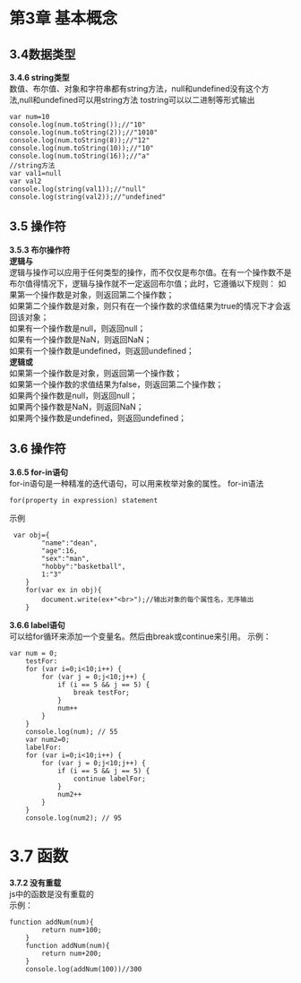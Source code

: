 # 第3章 基本概念 #
## 3.4数据类型 ##
**3.4.6 string类型**  
数值、布尔值、对象和字符串都有string方法，null和undefined没有这个方法,null和undefined可以用string方法
tostring可以以二进制等形式输出  

	var num=10
	console.log(num.toString());//"10"
	console.log(num.toString(2));//"1010"
	console.log(num.toString(8));//"12"
	console.log(num.toString(10));//"10"
	console.log(num.toString(16));//"a"
	//string方法
	var val1=null
	var val2
	console.log(string(val1));//"null"
	console.log(string(val2));//"undefined"  
## 3.5 操作符 ##  
**3.5.3 布尔操作符**  
**逻辑与**  
逻辑与操作可以应用于任何类型的操作，而不仅仅是布尔值。在有一个操作数不是布尔值得情况下，逻辑与操作就不一定返回布尔值；此时，它遵循以下规则：
如果第一个操作数是对象，则返回第二个操作数；  
如果第二个操作数是对象，则只有在一个操作数的求值结果为true的情况下才会返回该对象；  
如果有一个操作数是null，则返回null；  
如果有一个操作数是NaN，则返回NaN；  
如果有一个操作数是undefined，则返回undefined；   
**逻辑或**  
如果第一个操作数是对象，则返回第一个操作数；  
如果第一个操作数的求值结果为false，则返回第二个操作数；   
如果两个操作数是null，则返回null；  
如果两个操作数是NaN，则返回NaN；  
如果两个操作数是undefined，则返回undefined； 
## 3.6 操作符 ##     
**3.6.5 for-in语句**  
for-in语句是一种精准的迭代语句，可以用来枚举对象的属性。
for-in语法 

	for(property in expression) statement  
示例 
 
	 var obj={
            "name":"dean",
            "age":16,
            "sex":"man",
            "hobby":"basketball",
            1:"3"
        }
        for(var ex in obj){
            document.write(ex+"<br>");//输出对象的每个属性名，无序输出
        }  
**3.6.6 label语句**  
可以给for循环来添加一个变量名。然后由break或continue来引用。 示例：

	var num = 0;
        testFor: 
        for (var i=0;i<10;i++) {
            for (var j = 0;j<10;j++) {
                if (i == 5 && j == 5) {
                    break testFor;
                }
                num++
            }
        }
        console.log(num); // 55
        var num2=0;
        labelFor: 
        for (var i=0;i<10;i++) {
            for (var j = 0;j<10;j++) {
                if (i == 5 && j == 5) {
                    continue labelFor;
                }
                num2++
            }
        }
        console.log(num2); // 95  
# 3.7 函数 #
**3.7.2 没有重载**   
js中的函数是没有重载的  
示例：
  
	function addNum(num){
            return num+100;
        }
        function addNum(num){
            return num+200;
        }
        console.log(addNum(100))//300

	

